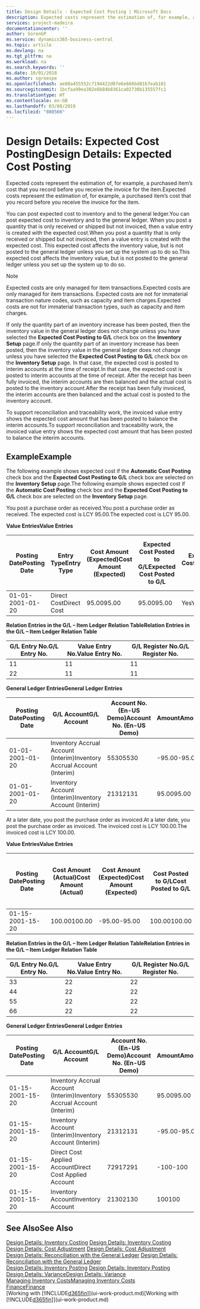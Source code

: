 ```yaml
---
title: Design Details - Expected Cost Posting | Microsoft Docs
description: Expected costs represent the estimation of, for example, a purchased item’s cost that you record before you receive the invoice for the item.
services: project-madeira
documentationcenter: ''
author: SorenGP
ms.service: dynamics365-business-central
ms.topic: article
ms.devlang: na
ms.tgt_pltfrm: na
ms.workload: na
ms.search.keywords: ''
ms.date: 10/01/2018
ms.author: sgroespe
ms.openlocfilehash: ae88a455552c7194422d07e6e666bd81b7eab101
ms.sourcegitcommit: 1bcfaa99ea302e6b84b8361ca02730b135557fc1
ms.translationtype: HT
ms.contentlocale: en-GB
ms.lasthandoff: 03/08/2019
ms.locfileid: "808566"
---
```

# <a name="design-details-expected-cost-posting"></a><span data-ttu-id="3bfeb-103">Design Details: Expected Cost Posting</span><span class="sxs-lookup"><span data-stu-id="3bfeb-103">Design Details: Expected Cost Posting</span></span>
<span data-ttu-id="3bfeb-104">Expected costs represent the estimation of, for example, a purchased item’s cost that you record before you receive the invoice for the item.</span><span class="sxs-lookup"><span data-stu-id="3bfeb-104">Expected costs represent the estimation of, for example, a purchased item’s cost that you record before you receive the invoice for the item.</span></span>  

 <span data-ttu-id="3bfeb-105">You can post expected cost to inventory and to the general ledger.</span><span class="sxs-lookup"><span data-stu-id="3bfeb-105">You can post expected cost to inventory and to the general ledger.</span></span> <span data-ttu-id="3bfeb-106">When you post a quantity that is only received or shipped but not invoiced, then a value entry is created with the expected cost.</span><span class="sxs-lookup"><span data-stu-id="3bfeb-106">When you post a quantity that is only received or shipped but not invoiced, then a value entry is created with the expected cost.</span></span> <span data-ttu-id="3bfeb-107">This expected cost affects the inventory value, but is not posted to the general ledger unless you set up the system up to do so.</span><span class="sxs-lookup"><span data-stu-id="3bfeb-107">This expected cost affects the inventory value, but is not posted to the general ledger unless you set up the system up to do so.</span></span>  

> [!NOTE]  
>  <span data-ttu-id="3bfeb-108">Expected costs are only managed for item transactions.</span><span class="sxs-lookup"><span data-stu-id="3bfeb-108">Expected costs are only managed for item transactions.</span></span> <span data-ttu-id="3bfeb-109">Expected costs are not for immaterial transaction nature codes, such as capacity and item charges.</span><span class="sxs-lookup"><span data-stu-id="3bfeb-109">Expected costs are not for immaterial transaction types, such as capacity and item charges.</span></span>  

 <span data-ttu-id="3bfeb-110">If only the quantity part of an inventory increase has been posted, then the inventory value in the general ledger does not change unless you have selected the **Expected Cost Posting to G/L** check box on the **Inventory Setup** page.</span><span class="sxs-lookup"><span data-stu-id="3bfeb-110">If only the quantity part of an inventory increase has been posted, then the inventory value in the general ledger does not change unless you have selected the **Expected Cost Posting to G/L** check box on the **Inventory Setup** page.</span></span> <span data-ttu-id="3bfeb-111">In that case, the expected cost is posted to interim accounts at the time of receipt.</span><span class="sxs-lookup"><span data-stu-id="3bfeb-111">In that case, the expected cost is posted to interim accounts at the time of receipt.</span></span> <span data-ttu-id="3bfeb-112">After the receipt has been fully invoiced, the interim accounts are then balanced and the actual cost is posted to the inventory account.</span><span class="sxs-lookup"><span data-stu-id="3bfeb-112">After the receipt has been fully invoiced, the interim accounts are then balanced and the actual cost is posted to the inventory account.</span></span>  

 <span data-ttu-id="3bfeb-113">To support reconciliation and traceability work, the invoiced value entry shows the expected cost amount that has been posted to balance the interim accounts.</span><span class="sxs-lookup"><span data-stu-id="3bfeb-113">To support reconciliation and traceability work, the invoiced value entry shows the expected cost amount that has been posted to balance the interim accounts.</span></span>  

## <a name="example"></a><span data-ttu-id="3bfeb-114">Example</span><span class="sxs-lookup"><span data-stu-id="3bfeb-114">Example</span></span>  
 <span data-ttu-id="3bfeb-115">The following example shows expected cost if the **Automatic Cost Posting** check box and the **Expected Cost Posting to G/L** check box are selected on the **Inventory Setup** page.</span><span class="sxs-lookup"><span data-stu-id="3bfeb-115">The following example shows expected cost if the **Automatic Cost Posting** check box and the **Expected Cost Posting to G/L** check box are selected on the **Inventory Setup** page.</span></span>  

 <span data-ttu-id="3bfeb-116">You post a purchase order as received.</span><span class="sxs-lookup"><span data-stu-id="3bfeb-116">You post a purchase order as received.</span></span> <span data-ttu-id="3bfeb-117">The expected cost is LCY 95.00.</span><span class="sxs-lookup"><span data-stu-id="3bfeb-117">The expected cost is LCY 95.00.</span></span>  

 <span data-ttu-id="3bfeb-118">**Value Entries**</span><span class="sxs-lookup"><span data-stu-id="3bfeb-118">**Value Entries**</span></span>  

|<span data-ttu-id="3bfeb-119">Posting Date</span><span class="sxs-lookup"><span data-stu-id="3bfeb-119">Posting Date</span></span>|<span data-ttu-id="3bfeb-120">Entry Type</span><span class="sxs-lookup"><span data-stu-id="3bfeb-120">Entry Type</span></span>|<span data-ttu-id="3bfeb-121">Cost Amount (Expected)</span><span class="sxs-lookup"><span data-stu-id="3bfeb-121">Cost Amount (Expected)</span></span>|<span data-ttu-id="3bfeb-122">Expected Cost Posted to G/L</span><span class="sxs-lookup"><span data-stu-id="3bfeb-122">Expected Cost Posted to G/L</span></span>|<span data-ttu-id="3bfeb-123">Expected Cost</span><span class="sxs-lookup"><span data-stu-id="3bfeb-123">Expected Cost</span></span>|<span data-ttu-id="3bfeb-124">Item Ledger Entry No.</span><span class="sxs-lookup"><span data-stu-id="3bfeb-124">Item Ledger Entry No.</span></span>|<span data-ttu-id="3bfeb-125">Entry No.</span><span class="sxs-lookup"><span data-stu-id="3bfeb-125">Entry No.</span></span>|  
|------------------|----------------|------------------------------|----------------------------------|-------------------|---------------------------|---------------|  
|<span data-ttu-id="3bfeb-126">01-01-20</span><span class="sxs-lookup"><span data-stu-id="3bfeb-126">01-01-20</span></span>|<span data-ttu-id="3bfeb-127">Direct Cost</span><span class="sxs-lookup"><span data-stu-id="3bfeb-127">Direct Cost</span></span>|<span data-ttu-id="3bfeb-128">95.00</span><span class="sxs-lookup"><span data-stu-id="3bfeb-128">95.00</span></span>|<span data-ttu-id="3bfeb-129">95.00</span><span class="sxs-lookup"><span data-stu-id="3bfeb-129">95.00</span></span>|<span data-ttu-id="3bfeb-130">Yes</span><span class="sxs-lookup"><span data-stu-id="3bfeb-130">Yes</span></span>|<span data-ttu-id="3bfeb-131">1</span><span class="sxs-lookup"><span data-stu-id="3bfeb-131">1</span></span>|<span data-ttu-id="3bfeb-132">1</span><span class="sxs-lookup"><span data-stu-id="3bfeb-132">1</span></span>|  

 <span data-ttu-id="3bfeb-133">**Relation Entries in the G/L – Item Ledger Relation Table**</span><span class="sxs-lookup"><span data-stu-id="3bfeb-133">**Relation Entries in the G/L – Item Ledger Relation Table**</span></span>  

|<span data-ttu-id="3bfeb-134">G/L Entry No.</span><span class="sxs-lookup"><span data-stu-id="3bfeb-134">G/L Entry No.</span></span>|<span data-ttu-id="3bfeb-135">Value Entry No.</span><span class="sxs-lookup"><span data-stu-id="3bfeb-135">Value Entry No.</span></span>|<span data-ttu-id="3bfeb-136">G/L Register No.</span><span class="sxs-lookup"><span data-stu-id="3bfeb-136">G/L Register No.</span></span>|  
|--------------------|---------------------|-----------------------|  
|<span data-ttu-id="3bfeb-137">1</span><span class="sxs-lookup"><span data-stu-id="3bfeb-137">1</span></span>|<span data-ttu-id="3bfeb-138">1</span><span class="sxs-lookup"><span data-stu-id="3bfeb-138">1</span></span>|<span data-ttu-id="3bfeb-139">1</span><span class="sxs-lookup"><span data-stu-id="3bfeb-139">1</span></span>|  
|<span data-ttu-id="3bfeb-140">2</span><span class="sxs-lookup"><span data-stu-id="3bfeb-140">2</span></span>|<span data-ttu-id="3bfeb-141">1</span><span class="sxs-lookup"><span data-stu-id="3bfeb-141">1</span></span>|<span data-ttu-id="3bfeb-142">1</span><span class="sxs-lookup"><span data-stu-id="3bfeb-142">1</span></span>|  

 <span data-ttu-id="3bfeb-143">**General Ledger Entries**</span><span class="sxs-lookup"><span data-stu-id="3bfeb-143">**General Ledger Entries**</span></span>  

|<span data-ttu-id="3bfeb-144">Posting Date</span><span class="sxs-lookup"><span data-stu-id="3bfeb-144">Posting Date</span></span>|<span data-ttu-id="3bfeb-145">G/L Account</span><span class="sxs-lookup"><span data-stu-id="3bfeb-145">G/L Account</span></span>|<span data-ttu-id="3bfeb-146">Account No. (En-US Demo)</span><span class="sxs-lookup"><span data-stu-id="3bfeb-146">Account No. (En-US Demo)</span></span>|<span data-ttu-id="3bfeb-147">Amount</span><span class="sxs-lookup"><span data-stu-id="3bfeb-147">Amount</span></span>|<span data-ttu-id="3bfeb-148">Entry No.</span><span class="sxs-lookup"><span data-stu-id="3bfeb-148">Entry No.</span></span>|  
|------------------|------------------|---------------------------------|------------|---------------|  
|<span data-ttu-id="3bfeb-149">01-01-20</span><span class="sxs-lookup"><span data-stu-id="3bfeb-149">01-01-20</span></span>|<span data-ttu-id="3bfeb-150">Inventory Accrual Account (Interim)</span><span class="sxs-lookup"><span data-stu-id="3bfeb-150">Inventory Accrual Account (Interim)</span></span>|<span data-ttu-id="3bfeb-151">5530</span><span class="sxs-lookup"><span data-stu-id="3bfeb-151">5530</span></span>|<span data-ttu-id="3bfeb-152">-95.00</span><span class="sxs-lookup"><span data-stu-id="3bfeb-152">-95.00</span></span>|<span data-ttu-id="3bfeb-153">2</span><span class="sxs-lookup"><span data-stu-id="3bfeb-153">2</span></span>|  
|<span data-ttu-id="3bfeb-154">01-01-20</span><span class="sxs-lookup"><span data-stu-id="3bfeb-154">01-01-20</span></span>|<span data-ttu-id="3bfeb-155">Inventory Account (Interim)</span><span class="sxs-lookup"><span data-stu-id="3bfeb-155">Inventory Account (Interim)</span></span>|<span data-ttu-id="3bfeb-156">2131</span><span class="sxs-lookup"><span data-stu-id="3bfeb-156">2131</span></span>|<span data-ttu-id="3bfeb-157">95.00</span><span class="sxs-lookup"><span data-stu-id="3bfeb-157">95.00</span></span>|<span data-ttu-id="3bfeb-158">1</span><span class="sxs-lookup"><span data-stu-id="3bfeb-158">1</span></span>|  

 <span data-ttu-id="3bfeb-159">At a later date, you post the purchase order as invoiced.</span><span class="sxs-lookup"><span data-stu-id="3bfeb-159">At a later date, you post the purchase order as invoiced.</span></span> <span data-ttu-id="3bfeb-160">The invoiced cost is LCY 100.00.</span><span class="sxs-lookup"><span data-stu-id="3bfeb-160">The invoiced cost is LCY 100.00.</span></span>  

 <span data-ttu-id="3bfeb-161">**Value Entries**</span><span class="sxs-lookup"><span data-stu-id="3bfeb-161">**Value Entries**</span></span>  

|<span data-ttu-id="3bfeb-162">Posting Date</span><span class="sxs-lookup"><span data-stu-id="3bfeb-162">Posting Date</span></span>|<span data-ttu-id="3bfeb-163">Cost Amount (Actual)</span><span class="sxs-lookup"><span data-stu-id="3bfeb-163">Cost Amount (Actual)</span></span>|<span data-ttu-id="3bfeb-164">Cost Amount (Expected)</span><span class="sxs-lookup"><span data-stu-id="3bfeb-164">Cost Amount (Expected)</span></span>|<span data-ttu-id="3bfeb-165">Cost Posted to G/L</span><span class="sxs-lookup"><span data-stu-id="3bfeb-165">Cost Posted to G/L</span></span>|<span data-ttu-id="3bfeb-166">Expected Cost</span><span class="sxs-lookup"><span data-stu-id="3bfeb-166">Expected Cost</span></span>|<span data-ttu-id="3bfeb-167">Item Ledger Entry No.</span><span class="sxs-lookup"><span data-stu-id="3bfeb-167">Item Ledger Entry No.</span></span>|<span data-ttu-id="3bfeb-168">Entry No.</span><span class="sxs-lookup"><span data-stu-id="3bfeb-168">Entry No.</span></span>|  
|------------------|----------------------------|------------------------------|-------------------------|-------------------|---------------------------|---------------|  
|<span data-ttu-id="3bfeb-169">01-15-20</span><span class="sxs-lookup"><span data-stu-id="3bfeb-169">01-15-20</span></span>|<span data-ttu-id="3bfeb-170">100.00</span><span class="sxs-lookup"><span data-stu-id="3bfeb-170">100.00</span></span>|<span data-ttu-id="3bfeb-171">-95.00</span><span class="sxs-lookup"><span data-stu-id="3bfeb-171">-95.00</span></span>|<span data-ttu-id="3bfeb-172">100.00</span><span class="sxs-lookup"><span data-stu-id="3bfeb-172">100.00</span></span>|<span data-ttu-id="3bfeb-173">No</span><span class="sxs-lookup"><span data-stu-id="3bfeb-173">No</span></span>|<span data-ttu-id="3bfeb-174">1</span><span class="sxs-lookup"><span data-stu-id="3bfeb-174">1</span></span>|<span data-ttu-id="3bfeb-175">2</span><span class="sxs-lookup"><span data-stu-id="3bfeb-175">2</span></span>|  

 <span data-ttu-id="3bfeb-176">**Relation Entries in the G/L – Item Ledger Relation Table**</span><span class="sxs-lookup"><span data-stu-id="3bfeb-176">**Relation Entries in the G/L – Item Ledger Relation Table**</span></span>  

|<span data-ttu-id="3bfeb-177">G/L Entry No.</span><span class="sxs-lookup"><span data-stu-id="3bfeb-177">G/L Entry No.</span></span>|<span data-ttu-id="3bfeb-178">Value Entry No.</span><span class="sxs-lookup"><span data-stu-id="3bfeb-178">Value Entry No.</span></span>|<span data-ttu-id="3bfeb-179">G/L Register No.</span><span class="sxs-lookup"><span data-stu-id="3bfeb-179">G/L Register No.</span></span>|  
|--------------------|---------------------|-----------------------|  
|<span data-ttu-id="3bfeb-180">3</span><span class="sxs-lookup"><span data-stu-id="3bfeb-180">3</span></span>|<span data-ttu-id="3bfeb-181">2</span><span class="sxs-lookup"><span data-stu-id="3bfeb-181">2</span></span>|<span data-ttu-id="3bfeb-182">2</span><span class="sxs-lookup"><span data-stu-id="3bfeb-182">2</span></span>|  
|<span data-ttu-id="3bfeb-183">4</span><span class="sxs-lookup"><span data-stu-id="3bfeb-183">4</span></span>|<span data-ttu-id="3bfeb-184">2</span><span class="sxs-lookup"><span data-stu-id="3bfeb-184">2</span></span>|<span data-ttu-id="3bfeb-185">2</span><span class="sxs-lookup"><span data-stu-id="3bfeb-185">2</span></span>|  
|<span data-ttu-id="3bfeb-186">5</span><span class="sxs-lookup"><span data-stu-id="3bfeb-186">5</span></span>|<span data-ttu-id="3bfeb-187">2</span><span class="sxs-lookup"><span data-stu-id="3bfeb-187">2</span></span>|<span data-ttu-id="3bfeb-188">2</span><span class="sxs-lookup"><span data-stu-id="3bfeb-188">2</span></span>|  
|<span data-ttu-id="3bfeb-189">6</span><span class="sxs-lookup"><span data-stu-id="3bfeb-189">6</span></span>|<span data-ttu-id="3bfeb-190">2</span><span class="sxs-lookup"><span data-stu-id="3bfeb-190">2</span></span>|<span data-ttu-id="3bfeb-191">2</span><span class="sxs-lookup"><span data-stu-id="3bfeb-191">2</span></span>|  

 <span data-ttu-id="3bfeb-192">**General Ledger Entries**</span><span class="sxs-lookup"><span data-stu-id="3bfeb-192">**General Ledger Entries**</span></span>  

|<span data-ttu-id="3bfeb-193">Posting Date</span><span class="sxs-lookup"><span data-stu-id="3bfeb-193">Posting Date</span></span>|<span data-ttu-id="3bfeb-194">G/L Account</span><span class="sxs-lookup"><span data-stu-id="3bfeb-194">G/L Account</span></span>|<span data-ttu-id="3bfeb-195">Account No. (En-US Demo)</span><span class="sxs-lookup"><span data-stu-id="3bfeb-195">Account No. (En-US Demo)</span></span>|<span data-ttu-id="3bfeb-196">Amount</span><span class="sxs-lookup"><span data-stu-id="3bfeb-196">Amount</span></span>|<span data-ttu-id="3bfeb-197">Entry No.</span><span class="sxs-lookup"><span data-stu-id="3bfeb-197">Entry No.</span></span>|  
|------------------|------------------|---------------------------------|------------|---------------|  
|<span data-ttu-id="3bfeb-198">01-15-20</span><span class="sxs-lookup"><span data-stu-id="3bfeb-198">01-15-20</span></span>|<span data-ttu-id="3bfeb-199">Inventory Accrual Account (Interim)</span><span class="sxs-lookup"><span data-stu-id="3bfeb-199">Inventory Accrual Account (Interim)</span></span>|<span data-ttu-id="3bfeb-200">5530</span><span class="sxs-lookup"><span data-stu-id="3bfeb-200">5530</span></span>|<span data-ttu-id="3bfeb-201">95.00</span><span class="sxs-lookup"><span data-stu-id="3bfeb-201">95.00</span></span>|<span data-ttu-id="3bfeb-202">4</span><span class="sxs-lookup"><span data-stu-id="3bfeb-202">4</span></span>|  
|<span data-ttu-id="3bfeb-203">01-15-20</span><span class="sxs-lookup"><span data-stu-id="3bfeb-203">01-15-20</span></span>|<span data-ttu-id="3bfeb-204">Inventory Account (Interim)</span><span class="sxs-lookup"><span data-stu-id="3bfeb-204">Inventory Account (Interim)</span></span>|<span data-ttu-id="3bfeb-205">2131</span><span class="sxs-lookup"><span data-stu-id="3bfeb-205">2131</span></span>|<span data-ttu-id="3bfeb-206">-95.00</span><span class="sxs-lookup"><span data-stu-id="3bfeb-206">-95.00</span></span>|<span data-ttu-id="3bfeb-207">3</span><span class="sxs-lookup"><span data-stu-id="3bfeb-207">3</span></span>|  
|<span data-ttu-id="3bfeb-208">01-15-20</span><span class="sxs-lookup"><span data-stu-id="3bfeb-208">01-15-20</span></span>|<span data-ttu-id="3bfeb-209">Direct Cost Applied Account</span><span class="sxs-lookup"><span data-stu-id="3bfeb-209">Direct Cost Applied Account</span></span>|<span data-ttu-id="3bfeb-210">7291</span><span class="sxs-lookup"><span data-stu-id="3bfeb-210">7291</span></span>|<span data-ttu-id="3bfeb-211">-100</span><span class="sxs-lookup"><span data-stu-id="3bfeb-211">-100</span></span>|<span data-ttu-id="3bfeb-212">6</span><span class="sxs-lookup"><span data-stu-id="3bfeb-212">6</span></span>|  
|<span data-ttu-id="3bfeb-213">01-15-20</span><span class="sxs-lookup"><span data-stu-id="3bfeb-213">01-15-20</span></span>|<span data-ttu-id="3bfeb-214">Inventory Account</span><span class="sxs-lookup"><span data-stu-id="3bfeb-214">Inventory Account</span></span>|<span data-ttu-id="3bfeb-215">2130</span><span class="sxs-lookup"><span data-stu-id="3bfeb-215">2130</span></span>|<span data-ttu-id="3bfeb-216">100</span><span class="sxs-lookup"><span data-stu-id="3bfeb-216">100</span></span>|<span data-ttu-id="3bfeb-217">5</span><span class="sxs-lookup"><span data-stu-id="3bfeb-217">5</span></span>|  

## <a name="see-also"></a><span data-ttu-id="3bfeb-218">See Also</span><span class="sxs-lookup"><span data-stu-id="3bfeb-218">See Also</span></span>
 <span data-ttu-id="3bfeb-219">[Design Details: Inventory Costing](design-details-inventory-costing.md) </span><span class="sxs-lookup"><span data-stu-id="3bfeb-219">[Design Details: Inventory Costing](design-details-inventory-costing.md) </span></span>  
 <span data-ttu-id="3bfeb-220">[Design Details: Cost Adjustment](design-details-cost-adjustment.md) </span><span class="sxs-lookup"><span data-stu-id="3bfeb-220">[Design Details: Cost Adjustment](design-details-cost-adjustment.md) </span></span>  
 <span data-ttu-id="3bfeb-221">[Design Details: Reconciliation with the General Ledger](design-details-reconciliation-with-the-general-ledger.md) </span><span class="sxs-lookup"><span data-stu-id="3bfeb-221">[Design Details: Reconciliation with the General Ledger](design-details-reconciliation-with-the-general-ledger.md) </span></span>  
 <span data-ttu-id="3bfeb-222">[Design Details: Inventory Posting](design-details-inventory-posting.md) </span><span class="sxs-lookup"><span data-stu-id="3bfeb-222">[Design Details: Inventory Posting](design-details-inventory-posting.md) </span></span>  
 [<span data-ttu-id="3bfeb-223">Design Details: Variance</span><span class="sxs-lookup"><span data-stu-id="3bfeb-223">Design Details: Variance</span></span>](design-details-variance.md)  
 [<span data-ttu-id="3bfeb-224">Managing Inventory Costs</span><span class="sxs-lookup"><span data-stu-id="3bfeb-224">Managing Inventory Costs</span></span>](finance-manage-inventory-costs.md)  
 [<span data-ttu-id="3bfeb-225">Finance</span><span class="sxs-lookup"><span data-stu-id="3bfeb-225">Finance</span></span>](finance.md)  
 <span data-ttu-id="3bfeb-226">[Working with [!INCLUDE[d365fin](includes/d365fin_md.md)]](ui-work-product.md)</span><span class="sxs-lookup"><span data-stu-id="3bfeb-226">[Working with [!INCLUDE[d365fin](includes/d365fin_md.md)]](ui-work-product.md)</span></span>
